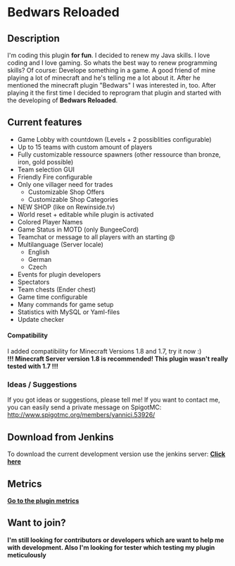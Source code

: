 # Bedwars Reloaded

## Description

I'm coding this plugin **for fun**. I decided to renew my Java skills. I love coding and I love gaming. So whats the best way to renew programming skills? Of course: Develope something in a game.
A good friend of mine playing a lot of minecraft and he's telling me a lot about it. After he mentioned the minecraft plugin "Bedwars" I was interested in, too. After playing it the first time I decided to reprogram that plugin and started with the developing of **Bedwars Reloaded**.

## Current features

* Game Lobby with countdown (Levels + 2 possiblities configurable)
* Up to 15 teams with custom amount of players
* Fully customizable ressource spawners (other ressource than bronze, iron, gold possible)
* Team selection GUI
* Friendly Fire configurable
* Only one villager need for trades
    * Customizable Shop Offers
    * Customizable Shop Categories
* NEW SHOP (like on Rewinside.tv)
* World reset + editable while plugin is activated
* Colored Player Names
* Game Status in MOTD (only BungeeCord)
* Teamchat or message to all players with an starting @
* Multilanguage (Server locale)
    * English
    * German
    * Czech
* Events for plugin developers
* Spectators
* Team chests (Ender chest)
* Game time configurable
* Many commands for game setup
* Statistics with MySQL or Yaml-files
* Update checker

#### Compatibility

I added compatibility for Minecraft Versions 1.8 and 1.7, try it now :)  
**!!! Minecraft Server version 1.8 is recommended! This plugin wasn't really tested with 1.7 !!!**

### Ideas / Suggestions

If you got ideas or suggestions, please tell me! If you want to contact me, you can easily send
a private message on SpigotMC: <http://www.spigotmc.org/members/yannici.53926/>

## Download from Jenkins

To download the current development version use the jenkins server: **[Click here](http://31.220.15.15/jenkins/)**

## Metrics

**[Go to the plugin metrics](http://mcstats.org/plugin/BedwarsRel)**

## Want to join?

**I'm still looking for contributors or developers which are want to help me with development. Also I'm looking for tester which testing my plugin meticulously**